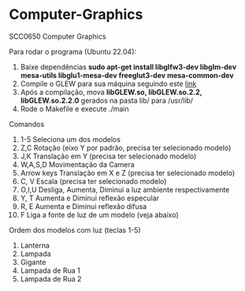 # Computer-Graphics
SCC0650 Computer Graphics

Para rodar o programa (Ubuntu 22.04):
1. Baixe dependências **sudo apt-get install libglfw3-dev libglm-dev mesa-utils libglu1-mesa-dev freeglut3-dev mesa-common-dev**
2. Compile o GLEW para sua máquina seguindo este [link](https://github.com/nigels-com/glew?tab=readme-ov-file#build)
3. Após a compilação, mova **libGLEW.so, libGLEW.so.2.2, libGLEW.so.2.2.0** gerados na pasta lib/ para /usr/lib/
4. Rode o Makefile e execute ./main

Comandos
1. 1-5 Seleciona um dos modelos
2. Z,C Rotação (eixo Y por padrão, precisa ter selecionado modelo)
3. J,K Translação em Y (precisa ter selecionado modelo)
4. W,A,S,D Movimentação da Camera 
5. Arrow keys Translação em X e Z (precisa ter selecionado modelo)
6. C, V Escala (precisa ter selecionado modelo)
7. O,I,U Desliga, Aumenta, Diminui a luz ambiente respectivamente
8. Y, T Aumenta e Diminui reflexão especular
9. R, E Aumenta e Diminui reflexão difusa 
10. F Liga a fonte de luz de um modelo (veja abaixo)

Ordem dos modelos com luz (teclas 1-5)
1. Lanterna
2. Lampada
3. Gigante
4. Lampada de Rua 1
5. Lampada de Rua 2

